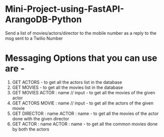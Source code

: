 # Mini-Project-using-FastAPI-ArangoDB-Python
Send a list of movies/actors/director to the mobile number as a reply to the msg sent to a Twilio Number

# Messaging Options that you can use are - 
1. GET ACTORS - to get all the actors list in the database
2. GET MOVIES - to get all the movies list in the database
3. GET MOVIES ACTOR : name // input - to get all the movies of the given actor
4. GET ACTORS MOVIE : name // input - to get all the actors of the given movie
5. GET DIRECTOR : name ACTOR : name - to get all the movies of the actor done with the given director
6. GET ACTOR : name ACTOR : name - to get all the common movies done by both the actors
